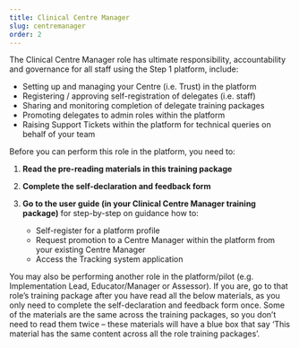 ```yaml
---
title: Clinical Centre Manager
slug: centremanager
order: 2
---
```

The Clinical Centre Manager role has ultimate responsibility, accountability and governance for all staff using the Step 1 platform, include:

  - Setting up and managing your Centre (i.e. Trust) in the platform 
  - Registering / approving self-registration of delegates (i.e. staff) 
  - Sharing and monitoring completion of delegate training packages 
  - Promoting delegates to admin roles within the platform 
  - Raising Support Tickets within the platform for technical queries on behalf of your team 

Before you can perform this role in the platform, you need to:

1. **Read the pre-reading materials in this training package**
2. **Complete the self-declaration and feedback form**
3. **Go to the user guide (in your Clinical Centre Manager training package)** for step-by-step on guidance how to:

    - Self-register for a platform profile
    - Request promotion to a Centre Manager within the platform from your existing Centre Manager
    - Access the Tracking system application

You may also be performing another role in the platform/pilot (e.g. Implementation Lead, Educator/Manager or Assessor). If you are, go to that role’s training package after you have read all the below materials, as you only need to complete the self-declaration and feedback form once. Some of the materials are the same across the training packages, so you don’t need to read them twice – these materials will have a blue box that say ‘This material has the same content across all the role training packages’.